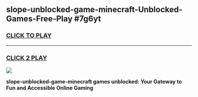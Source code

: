 
## slope-unblocked-game-minecraft-Unblocked-Games-Free-Play #7g6yt
<h3>
<a href="https://us.freeplayer.one?title=slope-unblocked-game-minecraft&ref=9M">CLICK TO PLAY</a></h3>
<hr>

<h3>
<a href="https://us.freeplayer.one?title=slope-unblocked-game-minecraft&ref=9M">CLICK 2 PLAY</a>
  
</h3>

<a href="https://us.freeplayer.one?title=slope-unblocked-game-minecraft&ref=9M"><img src="https://clearcache.store/games.png"></a>


**slope-unblocked-game-minecraft games unblocked: Your Gateway to Fun and Accessible Online Gaming**
